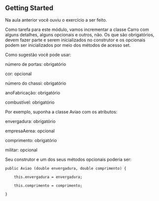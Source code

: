 ## Getting Started

Na aula anterior você ouviu o exercício a ser feito.

Como tarefa para este módulo, vamos incrementar a classe Carro com alguns detalhes, alguns opcionais e outros, não. Os que são obrigatórios, devem fazer parte e serem inicializados no construtor e os opcionais podem ser inicializados por meio dos métodos de acesso set.

Como sugestão você pode usar:

número de portas: obrigatório

cor: opcional

número do chassi: obrigatório

anoFabricação: obrigatório

combustível: obrigatório

Por exemplo, suponha a classe Aviao com os atributos:

envergadura: obrigatório

empresaAerea: opcional

comprimento: obrigatório

militar: opcional

Seu construtor e um dos seus métodos opcionais poderia ser:

	public Aviao (double envergadura, double comprimento) {

		this.envergadura = envergadura;

		this.comprimento = comprimento;

	}
